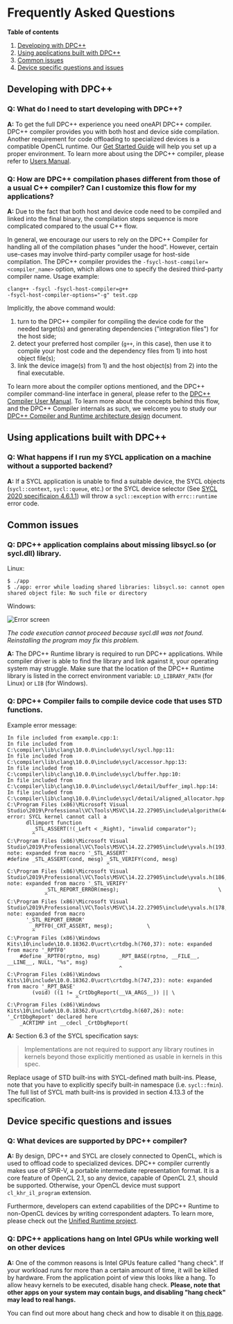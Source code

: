 # Frequently Asked Questions

**Table of contents**

1. [Developing with DPC++](#developing-with-dpc)
1. [Using applications built with DPC++](#using-applications-built-with-dpc)
1. [Common issues](#common-issues)
1. [Device specific questions and issues](#device-specific-questions-and-issues)


## Developing with DPC++

### Q: What do I need to start developing with DPC++?
**A:** To get the full DPC++ experience you need oneAPI DPC++ compiler. DPC++
compiler provides you with both host and device side compilation. Another
requirement for code offloading to specialized devices is a compatible OpenCL
runtime. Our [Get Started Guide](GetStartedGuide.md) will help you
set up a proper environment. To learn more about using the DPC++ compiler,
please refer to [Users Manual](UsersManual.md).

### Q: How are DPC++ compilation phases different from those of a usual C++ compiler? Can I customize this flow for my applications?
**A:** Due to the fact that both host and device code need to be compiled and
linked into the final binary, the compilation steps sequence is more
complicated compared to the usual C++ flow.

In general, we encourage our users to rely on the DPC++ Compiler for
handling all of the compilation phases "under the hood". However,
certain use-cases may involve third-party compiler usage for host-side
compilation. The DPC++ compiler provides the
`-fsycl-host-compiler=<compiler_name>` option, which allows one to
specify the desired third-party compiler name. Usage example:

```
clang++ -fsycl -fsycl-host-compiler=g++
-fsycl-host-compiler-options="-g" test.cpp
```


Implicitly, the above command would:
1. turn to the DPC++ compiler for compiling the device code for the
needed target(s) and generating dependencies ("integration files") for
the host side;
2. detect your preferred host compiler (`g++`, in this case), then use
it to compile your host code and the dependency files from 1) into
host object file(s);
3. link the device image(s) from 1) and the host object(s) from 2)
into the final executable.

To learn more about the compiler options mentioned, and the DPC++
compiler command-line interface in general, please refer to the
[DPC++ Compiler User Manual](UsersManual.md).
To learn more about the concepts behind this flow, and the DPC++
Compiler internals as such, we welcome you to study our
[DPC++ Compiler and Runtime architecture design](
design/CompilerAndRuntimeDesign.md) document.


## Using applications built with DPC++

### Q: What happens if I run my SYCL application on a machine without a supported backend?
**A:** If a SYCL application is unable to find a suitable device, the SYCL
objects (`sycl::context`, `sycl::queue`, etc.) or the SYCL device selector (See
[SYCL 2020 specificaion 4.6.1.1](https://registry.khronos.org/SYCL/specs/sycl-2020/html/sycl-2020.html#sec:device-selection))
will throw a `sycl::exception` with `errc::runtime` error code.


## Common issues

### Q: DPC++ application complains about missing libsycl.so (or sycl.dll) library.
Linux:
```
$ ./app
$ ./app: error while loading shared libraries: libsycl.so: cannot open shared object file: No such file or directory
```
Windows:

![Error screen](images/missing_sycl_dll.png)

*The code execution cannot proceed because sycl.dll was not found. Reinstalling
the program may fix this problem.*

**A:** The DPC++ Runtime library is required to run DPC++ applications.
While compiler driver is able to find the library and link against it, your
operating system may struggle. Make sure that the location of the DPC++ Runtime
library is listed in the correct environment variable: `LD_LIBRARY_PATH`
(for Linux) or `LIB` (for Windows).

### Q: DPC++ Compiler fails to compile device code that uses STD functions.
Example error message:
```
In file included from example.cpp:1:
In file included from C:\compiler\lib\clang\10.0.0\include\sycl/sycl.hpp:11:
In file included from C:\compiler\lib\clang\10.0.0\include\sycl/accessor.hpp:13:
In file included from C:\compiler\lib\clang\10.0.0\include\sycl/buffer.hpp:10:
In file included from C:\compiler\lib\clang\10.0.0\include\sycl/detail/buffer_impl.hpp:14:
In file included from C:\compiler\lib\clang\10.0.0\include\sycl/detail/aligned_allocator.hpp:16:
C:\Program Files (x86)\Microsoft Visual Studio\2019\Professional\VC\Tools\MSVC\14.22.27905\include\algorithm(4493,9): error: SYCL kernel cannot call a
      dllimport function
        _STL_ASSERT(!(_Left < _Right), "invalid comparator");
        ^
C:\Program Files (x86)\Microsoft Visual Studio\2019\Professional\VC\Tools\MSVC\14.22.27905\include\yvals.h(193,33): note: expanded from macro '_STL_ASSERT'
#define _STL_ASSERT(cond, mesg) _STL_VERIFY(cond, mesg)
                                ^
C:\Program Files (x86)\Microsoft Visual Studio\2019\Professional\VC\Tools\MSVC\14.22.27905\include\yvals.h(186,13): note: expanded from macro '_STL_VERIFY'
            _STL_REPORT_ERROR(mesg);                                \
            ^
C:\Program Files (x86)\Microsoft Visual Studio\2019\Professional\VC\Tools\MSVC\14.22.27905\include\yvals.h(178,9): note: expanded from macro
      '_STL_REPORT_ERROR'
        _RPTF0(_CRT_ASSERT, mesg);           \
        ^
C:\Program Files (x86)\Windows Kits\10\include\10.0.18362.0\ucrt\crtdbg.h(760,37): note: expanded from macro '_RPTF0'
    #define _RPTF0(rptno, msg)      _RPT_BASE(rptno, __FILE__, __LINE__, NULL, "%s", msg)
                                    ^
C:\Program Files (x86)\Windows Kits\10\include\10.0.18362.0\ucrt\crtdbg.h(747,23): note: expanded from macro '_RPT_BASE'
        (void) ((1 != _CrtDbgReport(__VA_ARGS__)) || \
                      ^
C:\Program Files (x86)\Windows Kits\10\include\10.0.18362.0\ucrt\crtdbg.h(607,26): note: '_CrtDbgReport' declared here
    _ACRTIMP int __cdecl _CrtDbgReport(
```

**A:** Section 6.3 of the SYCL specification says:
>  Implementations are not required to support any library routines in kernels
>  beyond those explicitly mentioned as usable in kernels in this spec.

Replace usage of STD built-ins with SYCL-defined math built-ins. Please, note
that you have to explicitly specify built-in namespace (i.e. `sycl::fmin`).
The full list of SYCL math built-ins is provided in section 4.13.3 of the
specification.


## Device specific questions and issues

### Q: What devices are supported by DPC++ compiler?
**A:** By design, DPC++ and SYCL are closely connected to OpenCL, which is used
to offload code to specialized devices. DPC++ compiler currently makes use of
SPIR-V, a portable intermediate representation format. It is a core feature of
OpenCL 2.1, so any device, capable of OpenCL 2.1, should be supported.
Otherwise, your OpenCL device must support `cl_khr_il_program` extension.

Furthermore, developers can extend capabilities of the DPC++ Runtime to
non-OpenCL devices by writing correspondent adapters. To learn more, please
check out the [Unified Runtime project](https://github.com/oneapi-src/unified-runtime).

### Q: DPC++ applications hang on Intel GPUs while working well on other devices
**A:** One of the common reasons is Intel GPUs feature called "hang check".
If your workload runs for more than a certain amount of time, it will be killed
by hardware. From the application point of view this looks like a hang. To
allow heavy kernels to be executed, disable hang check. **Please, note that
other apps on your system may contain bugs, and disabling "hang check" may lead
to real hangs.**

You can find out more about hang check and how to disable it on
[this page](https://software.intel.com/en-us/articles/installation-guide-for-intel-oneapi-toolkits).
